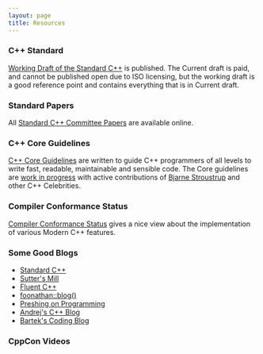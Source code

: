 ```yaml
---
layout: page
title: Resources
---
```


### C++ Standard 
<a href="http://www.open-std.org/jtc1/sc22/wg21/docs/papers/2017/n4659.pdf" target="_blank">Working Draft of the Standard C++</a> is published. The Current draft is paid, and cannot be published open due to ISO licensing, but the working draft is a good reference point and contains everything that is in Current draft.

### Standard Papers
All <a href="http://www.open-std.org/jtc1/sc22/wg21/docs/papers/" target="_blank">Standard C++ Committee Papers</a> are available online.


### C++ Core Guidelines
<a href="http://isocpp.github.io/CppCoreGuidelines/CppCoreGuidelines" target="_blank">C++ Core Guidelines</a> are written to guide C++ programmers of all levels to write fast, readable, maintainable and sensible code. The Core guidelines are <a href="https://github.com/isocpp/CppCoreGuidelines" target="_blank">work in progress</a> with active contributions of <a href="http://www.stroustrup.com/" target="_blank">Bjarne Stroustrup</a> and other C++ Celebrities.

### Compiler Conformance Status
<a href="http://en.cppreference.com/w/cpp/compiler_support" target="_blank">Compiler Conformance Status</a> gives a nice view about the implementation of various Modern C++ features.

### Some Good Blogs
* <a href="https://isocpp.org/" target="_blank">Standard C++</a>
* <a href="https://herbsutter.com/" target="_blank">Sutter's Mill</a>
* <a href="http://www.fluentcpp.com/" target="_blank">Fluent C++</a>
* <a href="http://foonathan.net/" target="_blank">foonathan::blog()</a>
* <a href="http://preshing.com/" target="_blank">Preshing on Programming</a>
* <a href="https://akrzemi1.wordpress.com/" target="_blank">Andrej's C++ Blog</a>
* <a href="http://www.bfilipek.com/" target="_blank">Bartek's Coding Blog</a>

### CppCon Videos



